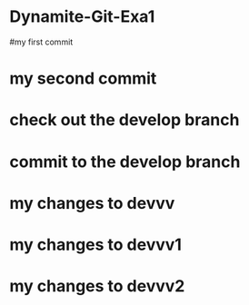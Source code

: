 # Dynamite-Git-Exa1
#my first commit
# my second commit
# check out the develop branch
# commit to the develop branch
# my changes to devvv
# my changes to devvv1
# my changes to devvv2